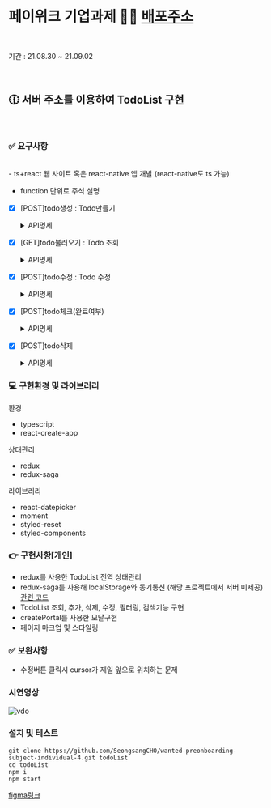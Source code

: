 # 페이위크 기업과제 🧑‍💻 [배포주소](https://paywork-todolist.netlify.app/)


<br/>

기간 : 21.08.30 ~ 21.09.02



<br/>

##  🕧 서버 주소를 이용하여 TodoList 구현
<br/>

### ✅  요구사항
<br/>
- ts+react 웹 사이트 혹은 react-native 앱 개발 (react-native도 ts 가능)

- function 단위로 주석 설명

- [x] [POST]todo생성 : Todo만들기

  <details>
  <summary>API명세</summary>
  <div markdown="1">       



  POST 생성

  URL

  ```jsx
  ../todo
  ```

  request

  ```json
  {
  	"content": "string"
  }
  ```

  response (200)

  ```json
  {
  	"msg": "string"
  }
  ```

  </div>
  </details>

  

- [x] [GET]todo불러오기 : Todo 조회

  <details>
  <summary>API명세</summary>
  <div markdown="1">       



  GET 리스트 불러오기

  URL

  ```jsx
  ../todo
  ```

  request

  ```json
  { }
  ```

  response (200)

  ```json
  {
    "count": 2, //integer
    "todoList": [
        {
            "id": "string",
            "content": "string",
            "isCheck": true, //boolean
            "createdAt": "2021-05-26T11:51:05.097Z"
        },
        {
            "id": "string",
            "content": "string",
            "isCheck": false, //boolean
            "createdAt": "2021-05-26T16:15:25.729Z"
        }
    ]
  }
  ```

  </div>
  </details>



- [x] [POST]todo수정 : Todo 수정

  <details>
  <summary>API명세</summary>
  <div markdown="1">       



  POST 수정

  URL

  ```jsx
  ../todo/:id
  ```

  request

  ```json
  {
  	"content": "string"
  }
  ```

  response (200)

  ```json
  {
  	"msg": "string",
    "content": "string"
  }
  ```

  </div>
  </details>


- [x] [POST]todo체크(완료여부)

  <details>
  <summary>API명세</summary>
  <div markdown="1">       



  POST 체크

  URL

  ```jsx
  ../todo/:id
  ```

  request

  ```json
  {
  	"isCheck": true //boolean
  }
  ```

  response (200)

  ```json
  {
  	"msg": "string"
  }
  ```

  </div>
  </details>
  
 
 
 
- [x] [POST]todo삭제

  <details>
  <summary>API명세</summary>
  <div markdown="1">       



  POST 삭제

  URL

  ```jsx
  ../todo/:id
  ```

  request

  ```json
  {
  	
  }
  ```

  response (200)

  ```json
  {
  	"msg": "string"
  }
  ```

  </div>
  </details>



### 💻 구현환경 및 라이브러리

환경
- typescript
- react-create-app

상태관리
- redux
- redux-saga

라이브러리
- react-datepicker
- moment
- styled-reset
- styled-components


### 👉 구현사항[개인]

- redux를 사용한 TodoList 전역 상태관리
- redux-saga를 사용해 localStorage와 동기통신 (해당 프로젝트에서 서버 미제공)[관련 코드](https://github.com/SeongsangCHO/wanted-preonboarding-subject-individual-4/tree/develop/src/utils/backend)
- TodoList 조회, 추가, 삭제, 수정, 필터링, 검색기능 구현
- createPortal를 사용한 모달구현
- 페이지 마크업 및 스타일링


### ✅ 보완사항

- 수정버튼 클릭시 cursor가 제일 앞으로 위치하는 문제

### 시연영상

![vdo](https://user-images.githubusercontent.com/55486644/131706747-fdfd0928-89ba-4096-b0cc-894c44b380aa.gif)


### 설치 및 테스트

  ```shell
  git clone https://github.com/SeongsangCHO/wanted-preonboarding-subject-individual-4.git todoList
  cd todoList
  npm i
  npm start
  ```


[figma링크](https://www.figma.com/file/9rB3mVYsQJEpWoASfNeIj3/Untitled?node-id=0%3A1)

